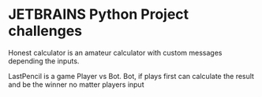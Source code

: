# JETBRAINS Python Project challenges
Honest calculator is an amateur calculator with custom messages depending the inputs.

LastPencil is a game Player vs Bot. Bot, if plays first can calculate the result and be the winner no matter players input